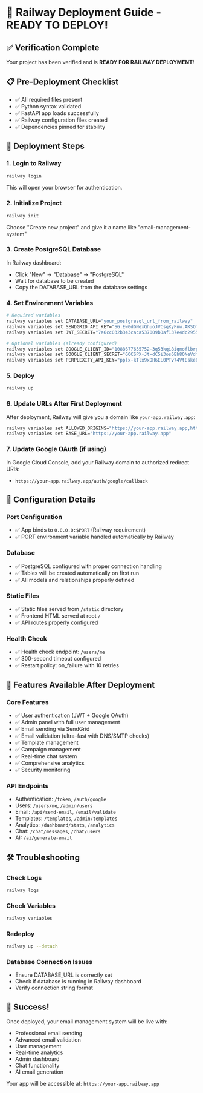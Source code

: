 # 🚀 Railway Deployment Guide - READY TO DEPLOY!

## ✅ Verification Complete
Your project has been verified and is **READY FOR RAILWAY DEPLOYMENT**!

## 📋 Pre-Deployment Checklist
- ✅ All required files present
- ✅ Python syntax validated
- ✅ FastAPI app loads successfully
- ✅ Railway configuration files created
- ✅ Dependencies pinned for stability

## 🚀 Deployment Steps

### 1. Login to Railway
```bash
railway login
```
This will open your browser for authentication.

### 2. Initialize Project
```bash
railway init
```
Choose "Create new project" and give it a name like "email-management-system"

### 3. Create PostgreSQL Database
In Railway dashboard:
- Click "New" → "Database" → "PostgreSQL"
- Wait for database to be created
- Copy the DATABASE_URL from the database settings

### 4. Set Environment Variables
```bash
# Required variables
railway variables set DATABASE_URL="your_postgresql_url_from_railway"
railway variables set SENDGRID_API_KEY="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"
railway variables set JWT_SECRET="7a6cc032b343caca537009b0af137e4dc295531f027b02c86a16b806f0e144d9"

# Optional variables (already configured)
railway variables set GOOGLE_CLIENT_ID="1088677655752-3q53kqi8iqmoflbrpt84ngm9hfbqt266.apps.googleusercontent.com"
railway variables set GOOGLE_CLIENT_SECRET="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"
railway variables set PERPLEXITY_API_KEY="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"
```

### 5. Deploy
```bash
railway up
```

### 6. Update URLs After First Deployment
After deployment, Railway will give you a domain like `your-app.railway.app`:
```bash
railway variables set ALLOWED_ORIGINS="https://your-app.railway.app,https://localhost:8000"
railway variables set BASE_URL="https://your-app.railway.app"
```

### 7. Update Google OAuth (if using)
In Google Cloud Console, add your Railway domain to authorized redirect URIs:
- `https://your-app.railway.app/auth/google/callback`

## 🔧 Configuration Details

### Port Configuration
- ✅ App binds to `0.0.0.0:$PORT` (Railway requirement)
- ✅ PORT environment variable handled automatically by Railway

### Database
- ✅ PostgreSQL configured with proper connection handling
- ✅ Tables will be created automatically on first run
- ✅ All models and relationships properly defined

### Static Files
- ✅ Static files served from `/static` directory
- ✅ Frontend HTML served at root `/`
- ✅ API routes properly configured

### Health Check
- ✅ Health check endpoint: `/users/me`
- ✅ 300-second timeout configured
- ✅ Restart policy: on_failure with 10 retries

## 🌟 Features Available After Deployment

### Core Features
- ✅ User authentication (JWT + Google OAuth)
- ✅ Admin panel with full user management
- ✅ Email sending via SendGrid
- ✅ Email validation (ultra-fast with DNS/SMTP checks)
- ✅ Template management
- ✅ Campaign management
- ✅ Real-time chat system
- ✅ Comprehensive analytics
- ✅ Security monitoring

### API Endpoints
- Authentication: `/token`, `/auth/google`
- Users: `/users/me`, `/admin/users`
- Email: `/api/send-email`, `/email/validate`
- Templates: `/templates`, `/admin/templates`
- Analytics: `/dashboard/stats`, `/analytics`
- Chat: `/chat/messages`, `/chat/users`
- AI: `/ai/generate-email`

## 🛠 Troubleshooting

### Check Logs
```bash
railway logs
```

### Check Variables
```bash
railway variables
```

### Redeploy
```bash
railway up --detach
```

### Database Connection Issues
- Ensure DATABASE_URL is correctly set
- Check if database is running in Railway dashboard
- Verify connection string format

## 🎉 Success!
Once deployed, your email management system will be live with:
- Professional email sending
- Advanced email validation
- User management
- Real-time analytics
- Admin dashboard
- Chat functionality
- AI email generation

Your app will be accessible at: `https://your-app.railway.app`